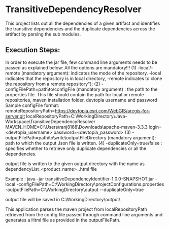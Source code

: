 # TransitiveDependencyResolver
This project lists out all the dependencies of a given artifact and identifies the transitive dependencies and the duplicate dependencies across the artifact by parsing the sub modules.

## Execution Steps:
In order to execute the jar file, few command line arguments needs to be passed as explained below: 
All the options are mandatory!!!
(1) -local/-remote (mandatory argument): indicates the mode of the repository. -local indicates that the repository is in local directory, -remote indicates to clone the repository from a remote repository");
(2) -configFilePath=path\\to\\configFile (mandatory argument) : the path to the properties file. This file should contain the path for local or remote repositories, maven installation folder, devtopia username and password
	Sample configFile format:
	remoteRepositoryPath=https://devtopia.esri.com/WebGIS/arcgis-for-server.git
	localRepositoryPath=C:\\WorkingDirectory\\Java-Workspace\\TransitiveDependencyResolver
	MAVEN_HOME=C:\\Users\\ranj8168\\Downloads\\apache-maven-3.3.3
	login=<devtopia_username>
	password=<devtopia_password>
(3) -outputFilePath=path\\to\\write\\outputFileDirectory (mandatory argument): path to which the output Json file is written.
(4) -duplicateOnly=true/false : specifies whether to retrieve only duplicate dependencies or all the dependencies.
	
output file is written to the given output directory with the  name as dependencyList_<product_name>_<currentTimeStamp>.html file

Example : java -jar transitiveDependencyIdentifier-1.0.0-SNAPSHOT.jar -local -configFilePath=C:\\WorkingDirectory\\projectConfigurations.properties -outputFilePath=C:\\WorkingDirectory\\output --duplicateOnly=true

output file will be saved in C:\WorkingDirectory\output\

This application parses the maven project from localRepositoryPath retrieved from the config file passed through command line arguments and generates a Html file as provided in the outputFilePath.

		
